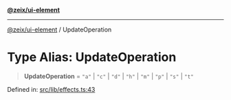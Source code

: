 [**@zeix/ui-element**](../README.md)

***

[@zeix/ui-element](../globals.md) / UpdateOperation

# Type Alias: UpdateOperation

> **UpdateOperation** = `"a"` \| `"c"` \| `"d"` \| `"h"` \| `"m"` \| `"p"` \| `"s"` \| `"t"`

Defined in: [src/lib/effects.ts:43](https://github.com/zeixcom/ui-element/blob/62aded0dfd41b132db684ccc25a7494068f0d957/src/lib/effects.ts#L43)
